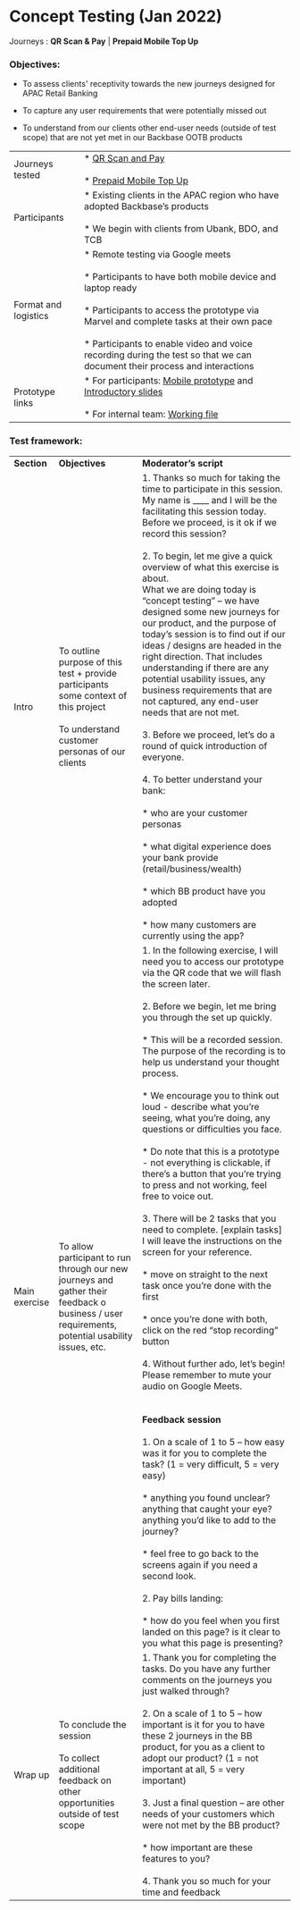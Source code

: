 # Concept Testing (Jan 2022)
Journeys : **QR Scan & Pay** | **Prepaid Mobile Top Up**

### Objectives:

*   To assess clients' receptivity towards the new journeys designed for APAC Retail Banking
    
*   To capture any user requirements that were potentially missed out
    
*   To understand from our clients other end-user needs (outside of test scope) that are not yet met in our Backbase OOTB products
    

|     |     |
| --- | --- |
| Journeys tested | * [QR Scan and Pay](/wiki/spaces/LRD/pages/3482845187)<br>    <br>* [Prepaid Mobile Top Up](/wiki/spaces/LRD/pages/3482485221) |
| Participants | * Existing clients in the APAC region who have adopted Backbase’s products<br>    <br>* We begin with clients from Ubank, BDO, and TCB |
| Format and logistics | * Remote testing via Google meets<br>    <br>* Participants to have both mobile device and laptop ready<br>    <br>* Participants to access the prototype via Marvel and complete tasks at their own pace<br>    <br>* Participants to enable video and voice recording during the test so that we can document their process and interactions |
| Prototype links | * For participants: [Mobile prototype](https://marvelapp.com/start-user-test/8OTJd5mdR33wVTQB47nQ) and [Introductory slides](https://docs.google.com/presentation/d/1_5DC7VkG4iSGIq8IDsGeTRLzNfp7pi_rUeKnCN__X94/edit?usp=sharing)<br>    <br>* For internal team: [Working file](https://www.figma.com/file/5t0GHSK6Yv808lMlglfspi/Usability-test-(Jan-2022)?node-id=1%3A3) |

### Test framework:

|     |     |     |
| --- | --- | --- |
| **Section** | **Objectives** | **Moderator’s script** |
| Intro | To outline purpose of this test + provide participants some context of this project<br><br>To understand customer personas of our clients | 1.  Thanks so much for taking the time to participate in this session. My name is ____ and I will be the facilitating this session today. Before we proceed, is it ok if we record this session?<br>    <br>2.  To begin, let me give a quick overview of what this exercise is about.  <br>    What we are doing today is “concept testing” – we have designed some new journeys for our product, and the purpose of today’s session is to find out if our ideas / designs are headed in the right direction. That includes understanding if there are any potential usability issues, any business requirements that are not captured, any end-user needs that are not met.<br>    <br>3.  Before we proceed, let’s do a round of quick introduction of everyone.<br>    <br>4.  To better understand your bank:<br>    <br>    * who are your customer personas<br>        <br>    * what digital experience does your bank provide (retail/business/wealth)<br>        <br>    * which BB product have you adopted<br>        <br>    * how many customers are currently using the app? |
| Main exercise | To allow participant to run through our new journeys and gather their feedback o business / user requirements, potential usability issues, etc. | 1.  In the following exercise, I will need you to access our prototype via the QR code that we will flash the screen later.<br>    <br>2.  Before we begin, let me bring you through the set up quickly.<br>    <br>    * This will be a recorded session. The purpose of the recording is to help us understand your thought process.<br>        <br>    * We encourage you to think out loud - describe what you’re seeing, what you’re doing, any questions or difficulties you face.<br>        <br>    * Do note that this is a prototype - not everything is clickable, if there’s a button that you’re trying to press and not working, feel free to voice out.<br>        <br>3.  There will be 2 tasks that you need to complete. \[explain tasks\] I will leave the instructions on the screen for your reference.<br>    <br>    * move on straight to the next task once you’re done with the first<br>        <br>    * once you’re done with both, click on the red “stop recording” button<br>        <br>4.  Without further ado, let’s begin! Please remember to mute your audio on Google Meets.<br>    <br><br>**Feedback session**<br><br>1.  On a scale of 1 to 5 – how easy was it for you to complete the task? (1 = very difficult, 5 = very easy)<br>    <br>    * anything you found unclear?  <br>        anything that caught your eye?  <br>        anything you’d like to add to the journey?<br>        <br>    * feel free to go back to the screens again if you need a second look.<br>        <br>2.  Pay bills landing:<br>    <br>    * how do you feel when you first landed on this page? is it clear to you what this page is presenting? |
| Wrap up | To conclude the session<br><br>To collect additional feedback on other opportunities outside of test scope | 1.  Thank you for completing the tasks. Do you have any further comments on the journeys you just walked through?<br>    <br>2.  On a scale of 1 to 5 – how important is it for you to have these 2 journeys in the BB product, for you as a client to adopt our product? (1 = not important at all, 5 = very important)<br>    <br>3.  Just a final question – are other needs of your customers which were not met by the BB product?<br>    <br>    * how important are these features to you?<br>        <br>4.  Thank you so much for your time and feedback |